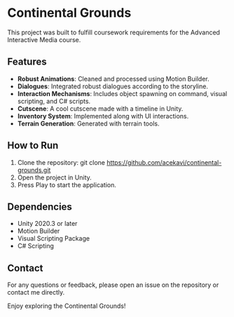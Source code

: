 # Continental Grounds

This project was built to fulfill coursework requirements for the Advanced Interactive Media course.

## Features
- **Robust Animations**: Cleaned and processed using Motion Builder.
- **Dialogues**: Integrated robust dialogues according to the storyline.
- **Interaction Mechanisms**: Includes object spawning on command, visual scripting, and C# scripts.
- **Cutscene**: A cool cutscene made with a timeline in Unity.
- **Inventory System**: Implemented along with UI interactions.
- **Terrain Generation**: Generated with terrain tools.

## How to Run
1. Clone the repository: git clone https://github.com/acekavi/continental-grounds.git
2. Open the project in Unity.
3. Press Play to start the application.

## Dependencies
- Unity 2020.3 or later
- Motion Builder
- Visual Scripting Package
- C# Scripting

## Contact
For any questions or feedback, please open an issue on the repository or contact me directly.

Enjoy exploring the Continental Grounds!
